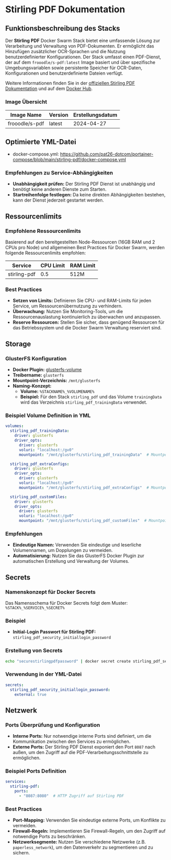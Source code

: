 # Stirling PDF Dokumentation

## Funktionsbeschreibung des Stacks

Der **Stirling PDF** Docker Swarm Stack bietet eine umfassende Lösung zur Verarbeitung und Verwaltung von PDF-Dokumenten. Er ermöglicht das Hinzufügen zusätzlicher OCR-Sprachen und die Nutzung benutzerdefinierter Konfigurationen. Der Stack umfasst einen PDF-Dienst, der auf dem `frooodle/s-pdf:latest` Image basiert und über spezifische Umgebungsvariablen sowie persistente Speicher für OCR-Daten, Konfigurationen und benutzerdefinierte Dateien verfügt.

Weitere Informationen finden Sie in der [offiziellen Stirling PDF Dokumentation](https://github.com/frooodle/s-pdf) und auf dem [Docker Hub](https://hub.docker.com/r/frooodle/s-pdf).

### Image Übersicht

| Image Name         | Version | Erstellungsdatum |
|--------------------|---------|-------------------|
| frooodle/s-pdf     | latest  | 2024-04-27        |

## Optimierte YML-Datei

- docker-compose.yml: <https://github.com/pat26-dotcom/portainer-compose/blob/main/stirling-pdf/docker-compose.yml>

### Empfehlungen zu Service-Abhängigkeiten

- **Unabhängigkeit prüfen:** Der Stirling PDF Dienst ist unabhängig und benötigt keine anderen Dienste zum Starten.
- **Startreihenfolge festlegen:** Da keine direkten Abhängigkeiten bestehen, kann der Dienst jederzeit gestartet werden.

## Ressourcenlimits

### Empfohlene Ressourcenlimits

Basierend auf den bereitgestellten Node-Ressourcen (16GB RAM und 2 CPUs pro Node) und allgemeinen Best Practices für Docker Swarm, werden folgende Ressourcenlimits empfohlen:

| Service         | CPU Limit | RAM Limit |
|-----------------|-----------|-----------|
| stirling-pdf    | 0.5       | 512M      |

### Best Practices

- **Setzen von Limits:** Definieren Sie CPU- und RAM-Limits für jeden Service, um Ressourcenübernutzung zu verhindern.
- **Überwachung:** Nutzen Sie Monitoring-Tools, um die Ressourcenauslastung kontinuierlich zu überwachen und anzupassen.
- **Reserve Ressourcen:** Stellen Sie sicher, dass genügend Ressourcen für das Betriebssystem und die Docker Swarm Verwaltung reserviert sind.

## Storage

### GlusterFS Konfiguration

- **Docker Plugin:** [glusterfs-volume](https://github.com/chrisbecke/glusterfs-volume)
- **Treibername:** `glusterfs`
- **Mountpoint-Verzeichnis:** `/mnt/glusterfs`
- **Naming-Konzept:**
  - **Volume:** `%STACKNAME%_%VOLUMENAME%`
  - **Beispiel:** Für den Stack `stirling_pdf` und das Volume `trainingData` wird das Verzeichnis `stirling_pdf_trainingData` verwendet.

### Beispiel Volume Definition in YML

```yaml
volumes:
  stirling_pdf_trainingData:
    driver: glusterfs
    driver_opts:
      driver: glusterfs
      voluri: "localhost:/gv0"
      mountpoint: "/mnt/glusterfs/stirling_pdf_trainingData"  # Mountpoint für OCR-Daten

  stirling_pdf_extraConfigs:
    driver: glusterfs
    driver_opts:
      driver: glusterfs
      voluri: "localhost:/gv0"
      mountpoint: "/mnt/glusterfs/stirling_pdf_extraConfigs"  # Mountpoint für zusätzliche Konfigurationen

  stirling_pdf_customFiles:
    driver: glusterfs
    driver_opts:
      driver: glusterfs
      voluri: "localhost:/gv0"
      mountpoint: "/mnt/glusterfs/stirling_pdf_customFiles"  # Mountpoint für benutzerdefinierte Dateien
```

### Empfehlungen

- **Eindeutige Namen:** Verwenden Sie eindeutige und leserliche Volumennamen, um Dopplungen zu vermeiden.
- **Automatisierung:** Nutzen Sie das GlusterFS Docker Plugin zur automatischen Erstellung und Verwaltung der Volumes.

## Secrets

### Namenskonzept für Docker Secrets

Das Namensschema für Docker Secrets folgt dem Muster: `%STACK%_%SERVICE%_%SECRET%`

### Beispiel

- **Initial-Login Passwort für Stirling PDF:** `stirling_pdf_security_initiallogin_password`

### Erstellung von Secrets

```bash
echo "securestirlingpdfpassword" | docker secret create stirling_pdf_security_initiallogin_password -
```

### Verwendung in der YML-Datei

```yaml
secrets:
  stirling_pdf_security_initiallogin_password:
    external: true
```

## Netzwerk

### Ports Überprüfung und Konfiguration

- **Interne Ports:** Nur notwendige interne Ports sind definiert, um die Kommunikation zwischen den Services zu ermöglichen.
- **Externe Ports:** Der Stirling PDF Dienst exponiert den Port `8087` nach außen, um den Zugriff auf die PDF-Verarbeitungsschnittstelle zu ermöglichen.

### Beispiel Ports Definition

```yaml
services:
  stirling-pdf:
    ports:
      - "8087:8080"  # HTTP Zugriff auf Stirling PDF
```

### Best Practices

- **Port-Mapping:** Verwenden Sie eindeutige externe Ports, um Konflikte zu vermeiden.
- **Firewall-Regeln:** Implementieren Sie Firewall-Regeln, um den Zugriff auf notwendige Ports zu beschränken.
- **Netzwerksegmente:** Nutzen Sie verschiedene Netzwerke (z.B. `paperless_network`), um den Datenverkehr zu segmentieren und zu sichern.
